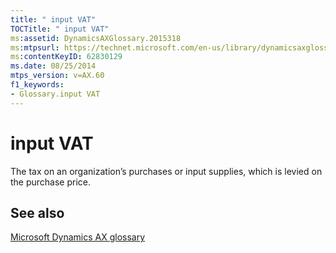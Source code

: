 ```yaml
---
title: " input VAT"
TOCTitle: " input VAT"
ms:assetid: DynamicsAXGlossary.2015318
ms:mtpsurl: https://technet.microsoft.com/en-us/library/dynamicsaxglossary.2015318(v=AX.60)
ms:contentKeyID: 62830129
ms.date: 08/25/2014
mtps_version: v=AX.60
f1_keywords:
- Glossary.input VAT
---
```


# input VAT

The tax on an organization’s purchases or input supplies, which is levied on the purchase price.

## See also

[Microsoft Dynamics AX glossary](glossary/microsoft-dynamics-ax-glossary.md)

  


